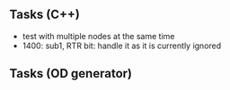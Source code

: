 ## Tasks (C++)
- test with multiple nodes at the same time
- 1400: sub1, RTR bit: handle it as it is currently ignored

## Tasks (OD generator)
